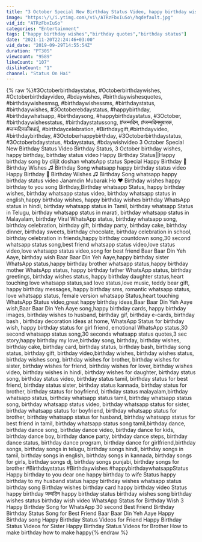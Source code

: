 ```yaml
---
title: "3 October Special New Birthday Status Video, happy birthday wishes, birthday msg quotes जन्मदिन"
image: "https:\/\/i.ytimg.com\/vi\/ATRzFbxIuSo\/hqdefault.jpg"
vid_id: "ATRzFbxIuSo"
categories: "Entertainment"
tags: ["happy birthday wishes","birthday quotes","birthday status"]
date: "2021-11-20T22:24:46+03:00"
vid_date: "2019-09-29T14:55:54Z"
duration: "PT30S"
viewcount: "9589"
likeCount: "107"
dislikeCount: "1"
channel: "Status On Hai"
---
```

{% raw %}#3Octoberbirthdaystatus, #Octoberbirthdaywishes, #Octoberbirthdayvideo, #bdaywishes, #birthdaywishesquotes, #birthdaywishesmsg, #birthdaywishessms, #birthdaystatus, #birthdaywishes, #3Octoberebdaystatus, #happybirthday, #birthdaywhatsapp, #birthdaysong, #happybirthdaystatus, #3October, #birthdaywishesstatus, #birthdaystatussong, #जन्मदिन, #जन्मदिनमुबारक, #जन्मदिनकीबधाई, #birthdaycelebration, #Birthdaygift,#birthdayvideo, #birthdaybirthday, #3Octoberhappybirthday, #3Octoberbirthdaystatus, #3Octoberbdaystatus, #bdaystatus, #bdaywishvideo 3 October Special New Birthday Status Video Birthday Status, 3 October birthday wishes, happy birthday, birthday status video Happy Birthday Status||Happy birthday song by diljit doshan whatsApp status Special Happy Birthday 🎂 Birthday Wishes ♫ Birthday Song whatsapp happy birthday status video Happy Birthday 🎉 Birthday Wishes ♫ Birthday Song whatsapp happy birthday status video Janamdin Mubarak Ho ❤ Birthday wishes happy birthday to you song Birthday,Birthday whatsapp Status, happy birthday wishes, birthday whatsapp status video, birthday whatsapp status in english,happy birthday wishes, happy birthday wishes birthday WhatsApp status in hindi, birthday whatsapp status in Tamil, birthday whatsapp Status in Telugu, birthday whatsapp status in marati, birthday whatsapp status in Malayalam, birthday Viral WhatsApp status, birthday whatsapp song, birthday celebration, birthday gift, birthday party, birthday cake, birthday dinner, birthday sweets, birthday chocolate, birthday celebration in school, birthday celebration in friends,happy birthday countdown song,30 second whatsapp status song,best friend whatsapp status video,love status video,love whatsapp status video,song for best friend Baar Baar Din Yeh Aaye, birthday wish Baar Baar Din Yeh Aaye,happy birthday sister WhatsApp status,happy birthday brother whatsapp status,happy birthday mother WhatsApp status, happy birthday father WhatsApp status, birthday greetings, birthday wishes status, happy birthday daughter status,heart touching love whatsapp status,sad love status,love music, teddy bear gift, happy birthday messages, happy birthday sms, romantic whatsapp status, love whatsapp status, female version whatsapp Status,heart touching WhatsApp Status video,great happy birthday ideas,Baar Baar Din Yeh Aaye wish,Baar Baar Din Yeh Aaye song,happy birthday cards, happy birthday images, birthday wishes to husband, birthday gif, birthday e-cards, birthday bash , birthday decoration ideas at home, WhatsApp Status for birthday wish, happy birthday status for girl friend, emotional WhatsApp status,30 second whatsapp status song,30 seconds whatsapp status quotes,3 sec story,happy birthday my love,birthday song, birthday, birthday wishes, birthday cake, birthday card, birthday status, birthday bash, birthday song status, birthday gift, birthday video,birthday wishes, birthday wishes status, birthday wishes song, birthday wishes for brother, birthday wishes for sister, birthday wishes for friend, birthday wishes for lover, birthday wishes video, birthday wishes in hindi, birthday wishes for daughter, birthday status song, birthday status video, birthday status tamil, birthday status for best friend, birthday status sister, birthday status kannada, birthday status for brother, birthday status for boyfriend, birthday status malayalam,birthday whatsapp status, birthday whatsapp status tamil, birthday whatsapp status song, birthday whatsapp status video, birthday whatsapp status for sister, birthday whatsapp status for boyfriend, birthday whatsapp status for brother, birthday whatsapp status for husband, birthday whatsapp status for best friend in tamil, birthday whatsapp status song tamil,birthday dance, birthday dance song, birthday dance video, birthday dance for kids, birthday dance boy, birthday dance party, birthday dance steps, birthday dance status, birthday dance program, birthday dance for girlfriend,birthday songs, birthday songs in telugu, birthday songs hindi, birthday songs in tamil, birthday songs in english, birthday songs in kannada, birthday songs for girls, birthday songs dj, birthday songs punjabi, birthday songs for brother #Birthdaystatus #Birthdaywishes #happybirthdaywhatsappStatus Happy birthday to you dear one happy birthday to wife Status happy birthday to my husband status happy birthday wishes whatsapp status birthday song Birthday wishes birthday card happy birthday video Status happy birthday जन्मदिन happy birthday status birthday wishes song birthday wishes status birthday wish video WhatsApp Status for Birthday Wish 3 Happy Birthday Song for WhatsApp 30 second Best Friend Birthday Birthday Status Song for Best Friend Baar Baar Din Yeh Aaye Happy Birthday song Happy Birthday Status Videos for Friend Happy Birthday Status Videos for Sister Happy Birthday Status Videos for Brother How to make birthday how to make happy{% endraw %}
